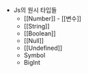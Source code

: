 - Js의 원시 타입들
	- [[Number]] - [[변수]]
	- [[String]]
	- [[Boolean]]
	- [[Null]]
	- [[Undefined]]
	- Symbol
	- BigInt